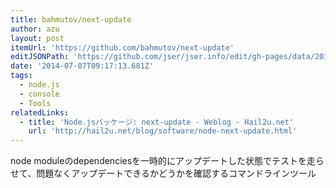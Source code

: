 ```yaml
---
title: bahmutov/next-update
author: azu
layout: post
itemUrl: 'https://github.com/bahmutov/next-update'
editJSONPath: 'https://github.com/jser/jser.info/edit/gh-pages/data/2014/07/index.json'
date: '2014-07-07T09:17:13.681Z'
tags:
  - node.js
  - console
  - Tools
relatedLinks:
  - title: 'Node.jsパッケージ: next-update - Weblog - Hail2u.net'
    url: 'http://hail2u.net/blog/software/node-next-update.html'
---
```

node moduleのdependenciesを一時的にアップデートした状態でテストを走らせて、問題なくアップデートできるかどうかを確認するコマンドラインツール
